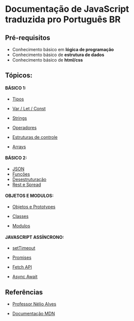 # Documentação de JavaScript traduzida pro Português BR

## Pré-requisitos
- Conhecimento básico em **lógica de programação**
- Conhecimento básico de **estrutura de dados**
- Conhecimento básico de **html/css**

## Tópicos:

#### BÁSICO 1:

- [Tipos](https://github.com/FelipeLohan/my-javascript-documentation/tree/main/Basico-1/tipos)

- [Var / Let / Const](https://github.com/FelipeLohan/my-javascript-documentation/tree/main/Basico-1/var-let-const)

- [Strings](https://github.com/FelipeLohan/my-javascript-documentation/tree/main/Basico-1/strings)

- [Operadores](https://github.com/FelipeLohan/my-javascript-documentation/tree/main/Basico-1/operadores)

- [Estruturas de controle](https://github.com/FelipeLohan/my-javascript-documentation/tree/main/Basico-1/estrutura-de-controle)

- [Arrays](https://github.com/FelipeLohan/my-javascript-documentation/tree/main/Basico-1/arrays)

#### BÁSICO 2:

- [JSON](https://github.com/FelipeLohan/my-javascript-documentation/tree/main/Basico-2/json)
- [Funções](https://github.com/FelipeLohan/my-javascript-documentation/tree/main/Basico-2/funcoes)
- [Desestruturação](https://github.com/FelipeLohan/my-javascript-documentation/tree/main/Basico-2/desestruturacao)
- [Rest e Spread](https://github.com/FelipeLohan/my-javascript-documentation/tree/main/Basico-2/rest-spread)

#### OBJETOS E MODULOS:

- [Objetos e Prototypes](https://github.com/FelipeLohan/my-javascript-documentation/tree/main/Objetos-Modulos/objetos-prototypes)

- [Classes](https://github.com/FelipeLohan/my-javascript-documentation/tree/main/Objetos-Modulos/classes)

- [Modulos](https://github.com/FelipeLohan/my-javascript-documentation/tree/main/Objetos-Modulos/modulos)

#### JAVASCRIPT ASSÍNCRONO:

- [setTimeout](https://github.com/FelipeLohan/my-javascript-documentation/tree/main/JavaScript-Assincrono/setTimeout)

- [Promises](https://github.com/FelipeLohan/my-javascript-documentation/tree/main/JavaScript-Assincrono/promises)

- [Fetch API](https://github.com/FelipeLohan/my-javascript-documentation/tree/main/JavaScript-Assincrono/fetchAPI)

- [Async Await](https://github.com/FelipeLohan/my-javascript-documentation/tree/main/JavaScript-Assincrono/async-await)

## Referências
- [Professor Nélio Alves](https://www.youtube.com/@DevSuperior)

- [Documentação MDN](https://developer.mozilla.org/pt-BR/docs/Web/JavaScript)
